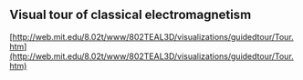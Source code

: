 ## Visual tour of classical electromagnetism
  
  [http://web.mit.edu/8.02t/www/802TEAL3D/visualizations/guidedtour/Tour.htm](http://web.mit.edu/8.02t/www/802TEAL3D/visualizations/guidedtour/Tour.htm)